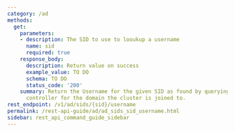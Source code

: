 ```yaml
---
category: /ad
methods:
  get:
    parameters:
    - description: The SID to use to looukup a username
      name: sid
      required: true
    response_body:
      description: Return value on success
      example_value: TO DO
      schema: TO DO
      status_code: '200'
    summary: Return the Username for the given SID as found by querying the domain
      controller for the domain the cluster is joined to.
rest_endpoint: /v1/ad/sids/{sid}/username
permalink: /rest-api-guide/ad/ad_sids_sid_username.html
sidebar: rest_api_command_guide_sidebar
---
```

